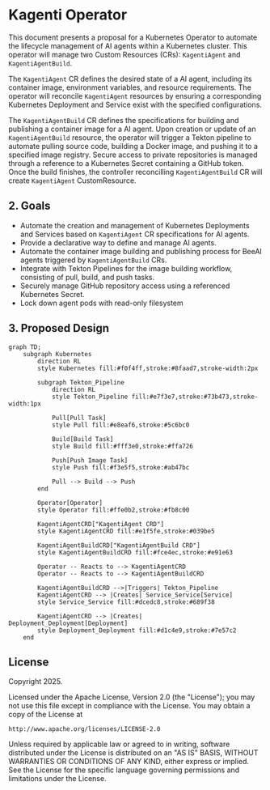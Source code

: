 # Kagenti Operator
This document presents a proposal for a Kubernetes Operator to automate the lifecycle management of AI agents within a Kubernetes cluster. This operator will manage two Custom Resources (CRs): `KagentiAgent` and `KagentiAgentBuild`.

The `KagentiAgent` CR defines the desired state of a AI agent, including its container image, environment variables, and resource requirements. The operator will reconcile `KagentiAgent` resources by ensuring a corresponding Kubernetes Deployment and Service exist with the specified configurations.

The `KagentiAgentBuild` CR defines the specifications for building and publishing a container image for a AI agent. Upon creation or update of an `KagentiAgentBuild` resource, the operator will trigger a Tekton pipeline to automate pulling source code, building a Docker image, and pushing it to a specified image registry. Secure access to private repositories is managed through a reference to a Kubernetes Secret containing a GitHub token. Once the build finishes, the controller reconcilling `KagentiAgentBuild` CR will create `KagentiAgent` CustomResource.

## 2. Goals

* Automate the creation and management of Kubernetes Deployments and Services based on `KagentiAgent` CR specifications for AI agents.
* Provide a declarative way to define and manage AI agents.
* Automate the container image building and publishing process for BeeAI agents triggered by `KagentiAgentBuild` CRs.
* Integrate with Tekton Pipelines for the image building workflow, consisting of pull, build, and push tasks.
* Securely manage GitHub repository access using a referenced Kubernetes Secret.
* Lock down agent pods with read-only filesystem

## 3. Proposed Design

```mermaid
graph TD;
    subgraph Kubernetes
        direction RL
        style Kubernetes fill:#f0f4ff,stroke:#8faad7,stroke-width:2px

        subgraph Tekton_Pipeline
            direction RL
            style Tekton_Pipeline fill:#e7f3e7,stroke:#73b473,stroke-width:1px
            
            Pull[Pull Task]
            style Pull fill:#e8eaf6,stroke:#5c6bc0

            Build[Build Task]
            style Build fill:#fff3e0,stroke:#ffa726

            Push[Push Image Task]
            style Push fill:#f3e5f5,stroke:#ab47bc

            Pull --> Build --> Push
        end
        
        Operator[Operator] 
        style Operator fill:#ffe0b2,stroke:#fb8c00

        KagentiAgentCRD["KagentiAgent CRD"] 
        style KagentiAgentCRD fill:#e1f5fe,stroke:#039be5

        KagentiAgentBuildCRD["KagentiAgentBuild CRD"]
        style KagentiAgentBuildCRD fill:#fce4ec,stroke:#e91e63

        Operator -- Reacts to --> KagentiAgentCRD
        Operator -- Reacts to --> KagentiAgentBuildCRD

        KagentiAgentBuildCRD -->|Triggers| Tekton_Pipeline
        KagentiAgentCRD --> |Creates| Service_Service[Service]
        style Service_Service fill:#dcedc8,stroke:#689f38

        KagentiAgentCRD --> |Creates| Deployment_Deployment[Deployment]
        style Deployment_Deployment fill:#d1c4e9,stroke:#7e57c2
    end
```    


## License

Copyright 2025.

Licensed under the Apache License, Version 2.0 (the "License");
you may not use this file except in compliance with the License.
You may obtain a copy of the License at

    http://www.apache.org/licenses/LICENSE-2.0

Unless required by applicable law or agreed to in writing, software
distributed under the License is distributed on an "AS IS" BASIS,
WITHOUT WARRANTIES OR CONDITIONS OF ANY KIND, either express or implied.
See the License for the specific language governing permissions and
limitations under the License.